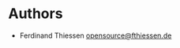 <!--
  - SPDX-FileCopyrightText: 2024 Nextcloud GmbH and Nextcloud contributors
  - SPDX-License-Identifier: MIT
  -->

# Authors

- Ferdinand Thiessen <opensource@fthiessen.de>
